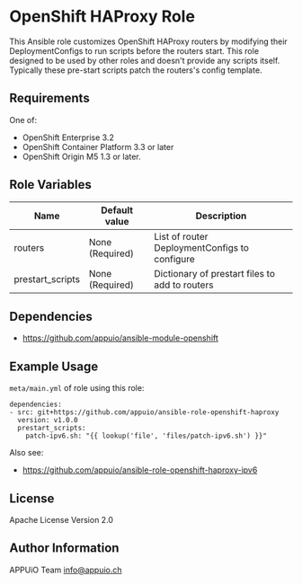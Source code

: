 OpenShift HAProxy Role
======================

This Ansible role customizes OpenShift HAProxy routers by modifying their DeploymentConfigs to run scripts before
the routers start. This role designed to be used by other roles and doesn't provide any scripts itself.
Typically these pre-start scripts patch the routers's config template.

Requirements
------------

One of:

* OpenShift Enterprise 3.2
* OpenShift Container Platform 3.3 or later
* OpenShift Origin M5 1.3 or later.

Role Variables
--------------

| Name             | Default value    | Description                                    |
|------------------|------------------|------------------------------------------------|
| routers          | None (Required)  | List of router DeploymentConfigs to configure  |
| prestart_scripts | None (Required)  | Dictionary of prestart files to add to routers |

Dependencies
------------

* <https://github.com/appuio/ansible-module-openshift>

Example Usage
-------------

`meta/main.yml` of role using this role:

    dependencies:
    - src: git+https://github.com/appuio/ansible-role-openshift-haproxy
      version: v1.0.0
      prestart_scripts:
        patch-ipv6.sh: "{{ lookup('file', 'files/patch-ipv6.sh') }}"

Also see:

* <https://github.com/appuio/ansible-role-openshift-haproxy-ipv6>

License
-------

Apache License Version 2.0

Author Information
------------------

APPUiO Team <info@appuio.ch>
